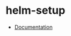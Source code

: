 # helm-setup

- [Documentation](https://github.com/bakdata/ci-templates/tree/main/docs/actions/helm-setup)
